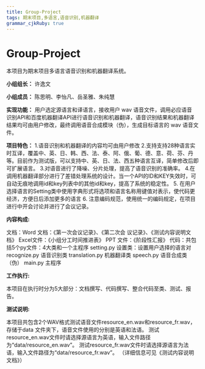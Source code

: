 ```yaml
---
title: Group-Project
tags: 期末项目,多语言,语音识别,机器翻译
grammar_cjkRuby: true
---
```

# Group-Project
本项目为期末项目多语言语音识别和机器翻译系统。

**小组组长：** 许逸文  

**小组成员：**  陈思明、李怡凡、岳圣雅、朱纯慧

**实现功能：** 用户选定源语言和译语言，接收用户 wav 语音文件，调用必应语音  	识别API和百度机器翻译API进行语音识别和机器翻译，语音识别结果和机器翻译结果均可由用户修改，最终调用语音合成模块（伪），生成目标语言的 wav 语音文件。
         
**项目特色：**
 1.语音识别和机器翻译的内容均可由用户修改
 2.支持支持28种语言实时互译，覆盖中、英、日、韩、西、法、泰、阿、俄、葡、德、意、荷、芬、丹等。目前作为测试版，可以支持中、英、日、法、西五种语言互译，简单修改后即可扩展语言。
 3.对语音进行了降噪、分片处理，提高了语音识别的准确率。
 4.在调用机器翻译部分进行了差错处理系统的设计。当一个API的ID和KEY失效时，可自动无痕地调用id和key列表中的其他id和key，提高了系统的稳定性。
 5. 在用户选择语言的Setting类中使用字典形式将选项和语言名称用键值对表示，使代码更经济，方便日后添加更多的语言
 6. 注意编码规范，使用统一的编码规定，在项目进行中开会讨论并进行了会议记录。
    
**内容构成:** 

文档：Word 文档：《第一次会议记录》、《第二次会	议记录》、《测试内容说明文档》
                    Excel文件：《小组分工时间推进表》
                    PPT  文件：《阶段性汇报》
           代码：共包括5个py文件：4大类和一个主程序
               	setting.py     设置类：设置用户选择的语言对
                	recognize.py   语音识别类
                	translation.py 机器翻译类
               	speech.py      语音合成类（伪）
                  main.py        主程序
   				               
 **工作执行:** 
 
 本项目在执行时分为5大部分：文档撰写、代码撰写、整合代码至类、测试、报告。
 
 **测试说明:** 
 
 本项目共包含2个WAV格式测试语音文件resource_en.wav和resource_fr.wav，存储于data 文件夹下，语音文件使用的分别是英语和法语。
测试resource_en.wav文件时请选择源语言为英语，输入文件路径为“data/resource_en.wav”。
测试resource_fr.wav文件时请选择源语言为法语，输入文件路径为“data/resource_fr.wav”。
（详细信息可见《测试内容说明文档》）
